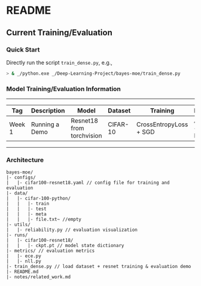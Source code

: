 # README

## Current Training/Evaluation

### Quick Start
Directly run the script `train_dense.py`, e.g.,
```bash
> & _/python.exe _/Deep-Learning-Project/bayes-moe/train_dense.py
```

### Model Training/Evaluation Information

---
| Tag | Description | Model | Dataset | Training | Evaluation |
| --- | --- | --- | --- | --- | --- |
| Week 1 | Running a Demo | Resnet18 from torchvision | CIFAR-10 | CrossEntropyLoss + SGD | Accuracy + ECE + NLL|
---

### Architecture

```plaintext
bayes-moe/
|- configs/
|   |- cifar100-resnet18.yaml // config file for training and evaluation
|- data/
|   |- cifar-100-python/
|   |   |- train
|   |   |- test
|   |   |- meta
|   |   |- file.txt~ //empty
|- utils/
|   |- reliability.py // evaluation visualization
|- runs/
|   |- cifar100-resnet18/
|   |   |- ckpt.pt // model state dictionary
|- metrics/ // evaluation metrics
|   |- ece.py
|   |- nll.py
|- train_dense.py // load dataset + resnet training & evaluation demo
|- README.md
|- notes/related_work.md
```